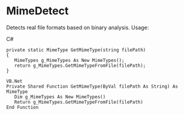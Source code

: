 # MimeDetect
Detects real file formats based on binary analysis. Usage:

C#
```
private static MimeType GetMimeType(string filePath)
{
   MimeTypes g_MimeTypes As New MimeTypes();
   return g_MimeTypes.GetMimeTypeFromFile(filePath);
}

VB.Net
Private Shared Function GetMimeType(ByVal filePath As String) As MimeType
   Dim g_MimeTypes As New MimeTypes()
   Return g_MimeTypes.GetMimeTypeFromFile(filePath)
End Function
```
